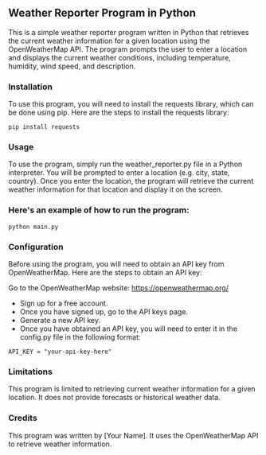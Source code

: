 ## Weather Reporter Program in Python
This is a simple weather reporter program written in Python that retrieves the current weather information for a given location using the OpenWeatherMap API. The program prompts the user to enter a location and displays the current weather conditions, including temperature, humidity, wind speed, and description.

### Installation
To use this program, you will need to install the requests library, which can be done using pip. Here are the steps to install the requests library:

`pip install requests`

### Usage
To use the program, simply run the weather_reporter.py file in a Python interpreter. You will be prompted to enter a location (e.g. city, state, country). Once you enter the location, the program will retrieve the current weather information for that location and display it on the screen.

### Here's an example of how to run the program:

`python main.py`

### Configuration
Before using the program, you will need to obtain an API key from OpenWeatherMap. Here are the steps to obtain an API key:

Go to the OpenWeatherMap website: https://openweathermap.org/
+ Sign up for a free account.
+ Once you have signed up, go to the API keys page.
+ Generate a new API key.
+ Once you have obtained an API key, you will need to enter it in the config.py file in the following format:


`API_KEY = "your-api-key-here"`

### Limitations
This program is limited to retrieving current weather information for a given location. It does not provide forecasts or historical weather data.

### Credits
This program was written by [Your Name]. It uses the OpenWeatherMap API to retrieve weather information.
